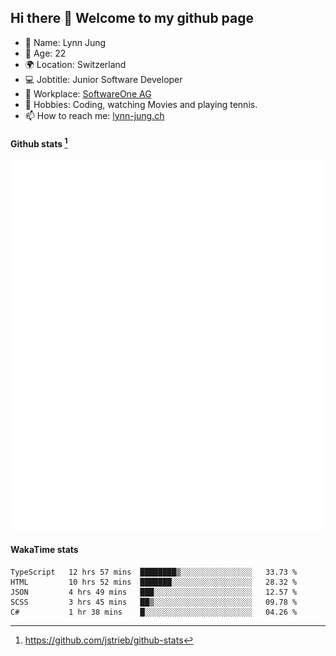 ## Hi there 👋 Welcome to my github page

- 🧑 Name: Lynn Jung
- 🔞 Age: 22
- 🌍 Location: Switzerland
- 💻 Jobtitle: Junior Software Developer
- 🏢 Workplace: [SoftwareOne AG](https://www.softwareone.com/)
- 🎾 Hobbies: Coding, watching Movies and playing tennis.
- 📫 How to reach me: [lynn-jung.ch](https://lynn-jung.ch/)


#### Github stats [^1]
![](https://github.com/lynn-jung/github-stats/blob/master/generated/overview.svg)  ![](https://github.com/lynn-jung/github-stats/blob/master/generated/languages.svg)


#### WakaTime stats
<!--START_SECTION:waka-->
```text
TypeScript   12 hrs 57 mins  ████████▒░░░░░░░░░░░░░░░░   33.73 % 
HTML         10 hrs 52 mins  ███████░░░░░░░░░░░░░░░░░░   28.32 % 
JSON         4 hrs 49 mins   ███░░░░░░░░░░░░░░░░░░░░░░   12.57 % 
SCSS         3 hrs 45 mins   ██▒░░░░░░░░░░░░░░░░░░░░░░   09.78 % 
C#           1 hr 38 mins    █░░░░░░░░░░░░░░░░░░░░░░░░   04.26 % 
```
<!--END_SECTION:waka-->

[^1]: https://github.com/jstrieb/github-stats
